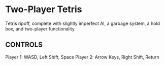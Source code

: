 # Two-Player Tetris

Tetris ripoff, complete with slightly imperfect AI, a garbage system, a hold box, and two-player functionality.

## CONTROLS

Player 1: WASD, Left Shift, Space
Player 2: Arrow Keys, Right Shift, Return
